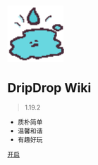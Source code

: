 <img src="pics/logo/server-icon.svg" class="logo" alt="logo"/>

# DripDrop Wiki

> 1.19.2

- 质朴简单
- 温馨和谐
- 有趣好玩

[开启](homepage.md)